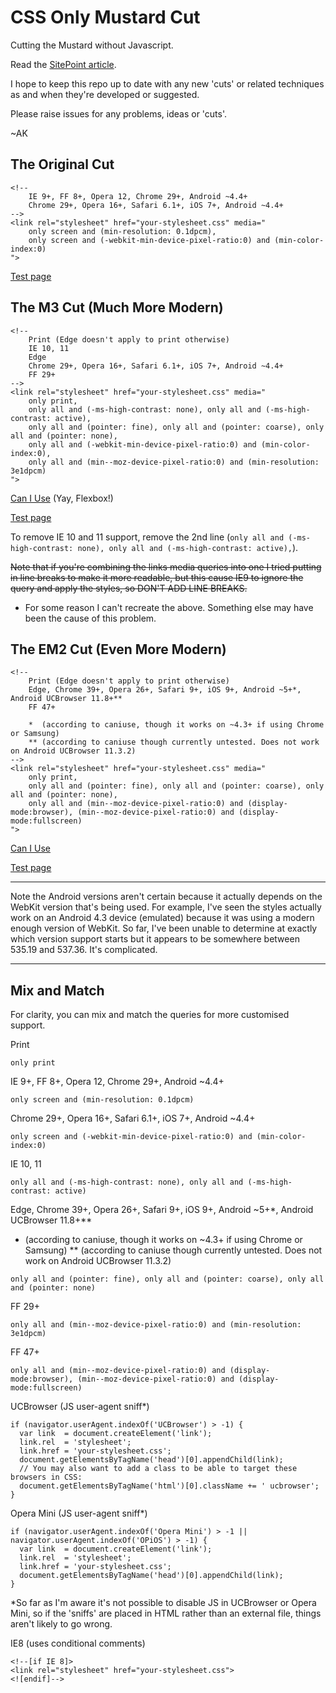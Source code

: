 CSS Only Mustard Cut
====================

Cutting the Mustard without Javascript.

Read the [SitePoint article](http://www.sitepoint.com/cutting-the-mustard-with-css-media-queries/).

I hope to keep this repo up to date with any new 'cuts' or related techniques as and when they're developed or suggested.

Please raise issues for any problems, ideas or 'cuts'.

~AK


The Original Cut
----------------
~~~
<!--
    IE 9+, FF 8+, Opera 12, Chrome 29+, Android ~4.4+
    Chrome 29+, Opera 16+, Safari 6.1+, iOS 7+, Android ~4.4+
-->
<link rel="stylesheet" href="your-stylesheet.css" media="
    only screen and (min-resolution: 0.1dpcm),
    only screen and (-webkit-min-device-pixel-ratio:0) and (min-color-index:0)
">
~~~

[Test page](http://fall-back.github.io/test/support.html)


The M3 Cut (Much More Modern)
-----------------------------

~~~
<!--
    Print (Edge doesn't apply to print otherwise)
    IE 10, 11
    Edge
    Chrome 29+, Opera 16+, Safari 6.1+, iOS 7+, Android ~4.4+
    FF 29+
-->
<link rel="stylesheet" href="your-stylesheet.css" media="
    only print,
    only all and (-ms-high-contrast: none), only all and (-ms-high-contrast: active),
    only all and (pointer: fine), only all and (pointer: coarse), only all and (pointer: none),
    only all and (-webkit-min-device-pixel-ratio:0) and (min-color-index:0),
    only all and (min--moz-device-pixel-ratio:0) and (min-resolution: 3e1dpcm)
">
~~~

[Can I Use](http://caniuse.com/#compare=ie+10,firefox+29,chrome+29,safari+6.1,opera+16,ios_saf+7.0-7.1,android+4.4) (Yay, Flexbox!)

[Test page](http://fall-back.github.io/test/support-m3.html)

To remove IE 10 and 11 support, remove the 2nd line (`only all and (-ms-high-contrast: none), only all and (-ms-high-contrast: active),`).

<s>Note that if you're combining the links media queries into one I tried putting in line breaks to make it more readable, but this cause IE9 to ignore the query and apply the styles, so DON'T ADD LINE BREAKS.</s>
 - For some reason I can't recreate the above. Something else may have been the cause of this problem.


The EM2 Cut (Even More Modern)
------------------------------

~~~
<!--
    Print (Edge doesn't apply to print otherwise)
    Edge, Chrome 39+, Opera 26+, Safari 9+, iOS 9+, Android ~5+*, Android UCBrowser 11.8+**
    FF 47+

    *  (according to caniuse, though it works on ~4.3+ if using Chrome or Samsung)
    ** (according to caniuse though currently untested. Does not work on Android UCBrowser 11.3.2)
-->
<link rel="stylesheet" href="your-stylesheet.css" media="
    only print,
    only all and (pointer: fine), only all and (pointer: coarse), only all and (pointer: none),
    only all and (min--moz-device-pixel-ratio:0) and (display-mode:browser), (min--moz-device-pixel-ratio:0) and (display-mode:fullscreen)
">
~~~

[Can I Use](https://caniuse.com/#compare=edge+12,firefox+47,chrome+39,safari+9,opera+26,ios_saf+9.0-9.2,android+62)

[Test page](http://fall-back.github.io/test/support-em2.html)

---

Note the Android versions aren't certain because it actually depends on the WebKit version that's being used. For example, I've seen the styles actually work on an Android 4.3 device (emulated) because it was using a modern enough version of WebKit. So far, I've been unable to determine at exactly which version support starts but it appears to be somewhere between 535.19 and 537.36. It's complicated.

---

Mix and Match
-------------

For clarity, you can mix and match the queries for more customised support.

Print
~~~
only print
~~~


IE 9+, FF 8+, Opera 12, Chrome 29+, Android ~4.4+
~~~
only screen and (min-resolution: 0.1dpcm)
~~~


Chrome 29+, Opera 16+, Safari 6.1+, iOS 7+, Android ~4.4+
~~~
only screen and (-webkit-min-device-pixel-ratio:0) and (min-color-index:0)
~~~


IE 10, 11
~~~
only all and (-ms-high-contrast: none), only all and (-ms-high-contrast: active)
~~~

Edge, Chrome 39+, Opera 26+, Safari 9+, iOS 9+, Android ~5+*, Android UCBrowser 11.8+**
*  (according to caniuse, though it works on ~4.3+ if using Chrome or Samsung)
** (according to caniuse though currently untested. Does not work on Android UCBrowser 11.3.2)
~~~
only all and (pointer: fine), only all and (pointer: coarse), only all and (pointer: none)
~~~


FF 29+
~~~
only all and (min--moz-device-pixel-ratio:0) and (min-resolution: 3e1dpcm)
~~~


FF 47+
~~~
only all and (min--moz-device-pixel-ratio:0) and (display-mode:browser), (min--moz-device-pixel-ratio:0) and (display-mode:fullscreen)
~~~


UCBrowser (JS user-agent sniff*)
~~~
if (navigator.userAgent.indexOf('UCBrowser') > -1) {
  var link  = document.createElement('link');
  link.rel  = 'stylesheet';
  link.href = 'your-stylesheet.css';
  document.getElementsByTagName('head')[0].appendChild(link);
  // You may also want to add a class to be able to target these browsers in CSS:
  document.getElementsByTagName('html')[0].className += ' ucbrowser';
}
~~~


Opera Mini (JS user-agent sniff*)
~~~
if (navigator.userAgent.indexOf('Opera Mini') > -1 || navigator.userAgent.indexOf('OPiOS') > -1) {
  var link  = document.createElement('link');
  link.rel  = 'stylesheet';
  link.href = 'your-stylesheet.css';
  document.getElementsByTagName('head')[0].appendChild(link);
}
~~~

*So far as I'm aware it's not possible to disable JS in UCBrowser or Opera Mini, so if the 'sniffs' are placed in HTML rather than an external file, things aren't likely to go wrong.


IE8 (uses conditional comments)
~~~
<!--[if IE 8]>
<link rel="stylesheet" href="your-stylesheet.css">
<![endif]-->
~~~
